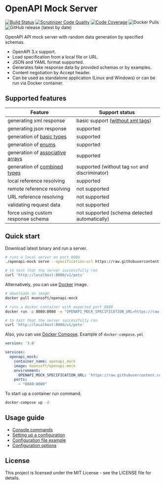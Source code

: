 # OpenAPI Mock Server

[![Build Status](https://travis-ci.org/swagger-mock/swagger-mock.svg?branch=master)](https://travis-ci.org/swagger-mock/swagger-mock)
[![Scrutinizer Code Quality](https://scrutinizer-ci.com/g/swagger-mock/swagger-mock/badges/quality-score.png?b=master)](https://scrutinizer-ci.com/g/swagger-mock/swagger-mock/?branch=master)
[![Code Coverage](https://scrutinizer-ci.com/g/swagger-mock/swagger-mock/badges/coverage.png?b=master)](https://scrutinizer-ci.com/g/swagger-mock/swagger-mock/?branch=master)
![Docker Pulls](https://img.shields.io/docker/pulls/swaggermock/swagger-mock)
![GitHub release (latest by date)](https://img.shields.io/github/v/release/swagger-mock/swagger-mock)

OpenAPI API mock server with random data generation by specified schemas.

* OpenAPI 3.x support.
* Load specification from a local file or URL.
* JSON and YAML format supported.
* Generates fake response data by provided schemas or by examples.
* Content negotiation by Accept header.
* Can be used as standalone application (Linux and Windows) or can be run via Docker container.

## Supported features

| Feature | Support status |
| --- | --- |
| generating xml response | basic support ([without xml tags](https://swagger.io/docs/specification/data-models/representing-xml/)) |
| generating json response | supported |
| generation of [basic types](https://swagger.io/docs/specification/data-models/data-types/) | supported |
| generation of [enums](https://swagger.io/docs/specification/data-models/enums/) | supported |
| generation of [associative arrays](https://swagger.io/docs/specification/data-models/dictionaries/) | supported |
| generation of [combined types](https://swagger.io/docs/specification/data-models/oneof-anyof-allof-not/) | supported (without tag `not` and discriminator) |
| local reference resolving | supported |
| remote reference resolving | not supported |
| URL reference resolving | not supported |
| validating request data | not supported |
| force using custom response schema | not supported (schema detected automatically) |

## Quick start

Download latest binary and run a server.

```bash
# runs a local server on port 8080
./openapi-mock serve --specification-url https://raw.githubusercontent.com/OAI/OpenAPI-Specification/master/examples/v3.0/petstore.yaml

# to test that the server successfully ran
curl 'http://localhost:8080/v1/pets'
```

Alternatively, you can use [Docker](https://www.docker.com/) image.

```bash
# downloads an image
docker pull muonsoft/openapi-mock

# runs a docker container with exported port 8080
docker run -p 8080:8080 -e "OPENAPI_MOCK_SPECIFICATION_URL=https://raw.githubusercontent.com/OAI/OpenAPI-Specification/master/examples/v3.0/petstore.yaml" --rm muonsoft/openapi-mock

# to test that the server successfully ran
curl 'http://localhost:8080/v1/pets'
```

Also, you can use [Docker Compose](https://docs.docker.com/compose/). Example of `docker-compose.yml`

```yaml
version: '3.0'

services:
  openapi_mock:
    container_name: openapi_mock
    image: muonsoft/openapi-mock
    environment:
      OPENAPI_MOCK_SPECIFICATION_URL: 'https://raw.githubusercontent.com/OAI/OpenAPI-Specification/master/examples/v3.0/petstore.yaml'
    ports:
      - "8080:8080"
```

To start up a container run command.

```bash
docker-compose up -d
```

## Usage guide

* [Console commands](docs/usage_guide.md#console-commands)
* [Setting up a configuration](docs/usage_guide.md#setting-up-a-configuration)
* [Configuration file example](docs/usage_guide.md#configuration-file-example)
* [Configuration options](docs/usage_guide.md#configuration-options)

## License

This project is licensed under the MIT License - see the LICENSE file for details.
